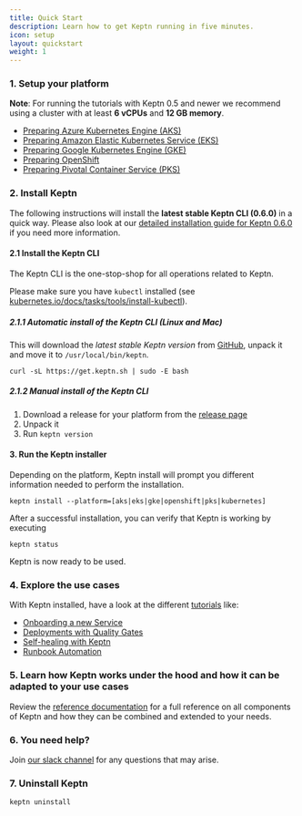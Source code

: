 ```yaml
---
title: Quick Start
description: Learn how to get Keptn running in five minutes.
icon: setup
layout: quickstart
weight: 1
---
```


### 1. Setup your platform

**Note**: For running the tutorials with Keptn 0.5 and newer we recommend using a cluster with at least **6 vCPUs** and **12 GB memory**.

* [Preparing Azure Kubernetes Engine (AKS)](/docs/quickstart/setup_platform/setup_aks)
* [Preparing Amazon Elastic Kubernetes Service (EKS)](/docs/quickstart/setup_platform/setup_eks)
* [Preparing Google Kubernetes Engine (GKE)](/docs/quickstart/setup_platform/setup_gke)
* [Preparing OpenShift](/docs/quickstart/setup_platform/setup_openshift)
* [Preparing Pivotal Container Service (PKS)](/docs/quickstart/setup_platform/setup_pks)

### 2. Install Keptn

The following instructions will install the **latest stable Keptn CLI (0.6.0)** in a quick way. Please also look 
at our [detailed installation guide for Keptn 0.6.0](/docs/0.6.0/installation/setup-keptn/) if you need more information.

#### 2.1 Install the Keptn CLI
The Keptn CLI is the one-stop-shop for all operations related to Keptn.

Please make sure you have `kubectl` installed (see [kubernetes.io/docs/tasks/tools/install-kubectl](https://kubernetes.io/docs/tasks/tools/install-kubectl/)).

##### 2.1.1 Automatic install of the Keptn CLI (Linux and Mac)
This will download the *latest stable Keptn version* from [GitHub](https://github.com/keptn/keptn/releases), unpack it
 and move it to `/usr/local/bin/keptn`.

```console
curl -sL https://get.keptn.sh | sudo -E bash
```

##### 2.1.2 Manual install of the Keptn CLI
1. Download a release for your platform from the [release page](https://github.com/keptn/keptn/releases)
2. Unpack it
3. Run `keptn version`

#### 3. Run the Keptn installer
Depending on the platform, Keptn install will prompt you different information needed to perform the installation.

```console
keptn install --platform=[aks|eks|gke|openshift|pks|kubernetes]
```

After a successful installation, you can verify that Keptn is working by executing

```console
keptn status
```

Keptn is now ready to be used.

### 4. Explore the use cases
With Keptn installed, have a look at the different [tutorials](/docs/0.6.0/usecases) like:

* [Onboarding a new Service](/docs/0.6.0/usecases/onboard-carts-service/)
* [Deployments with Quality Gates](/docs/0.6.0/usecases/deployments-with-quality-gates/)
* [Self-healing with Keptn](/docs/0.6.0/usecases/self-healing-with-keptn/)
* [Runbook Automation](/docs/0.6.0/usecases/runbook-automation-and-self-healing/)

### 5. Learn how Keptn works under the hood and how it can be adapted to your use cases
Review the [reference documentation](/docs/0.6.0/) for a full reference on all components of Keptn and how they can be combined and extended to your needs.

### 6. You need help?
Join [our slack channel](https://join.slack.com/t/keptn/shared_invite/enQtNTUxMTQ1MzgzMzUxLWMzNmM1NDc4MmE0MmQ0MDgwYzMzMDc4NjM5ODk0ZmFjNTE2YzlkMGE4NGU5MWUxODY1NTBjNjNmNmI1NWQ1NGY)
 for any questions that may arise.

### 7. Uninstall Keptn

```console
keptn uninstall
```
